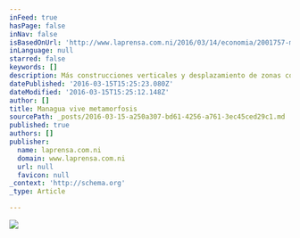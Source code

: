 ```yaml
---
inFeed: true
hasPage: false
inNav: false
isBasedOnUrl: 'http://www.laprensa.com.ni/2016/03/14/economia/2001757-managua-vive-metamorfosis'
inLanguage: null
starred: false
keywords: []
description: Más construcciones verticales y desplazamiento de zonas comerciales avizoran para Managua en los próximos dos años los corredores de bienes raíces
datePublished: '2016-03-15T15:25:23.080Z'
dateModified: '2016-03-15T15:25:12.148Z'
author: []
title: Managua vive metamorfosis
sourcePath: _posts/2016-03-15-a250a307-bd61-4256-a761-3ec45ced29c1.md
published: true
authors: []
publisher:
  name: laprensa.com.ni
  domain: www.laprensa.com.ni
  url: null
  favicon: null
_context: 'http://schema.org'
_type: Article

---
```

![](http://cdn.laprensa.com.ni/wp-content/uploads/2016/03/13174651/14-portada-activos-managua2-750x500.jpg)